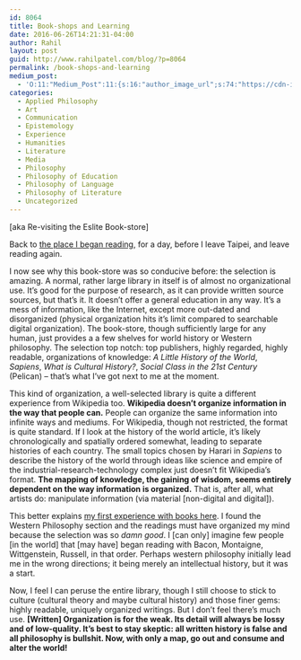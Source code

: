 ```yaml
---
id: 8064
title: Book-shops and Learning
date: 2016-06-26T14:21:31-04:00
author: Rahil
layout: post
guid: http://www.rahilpatel.com/blog/?p=8064
permalink: /book-shops-and-learning
medium_post:
  - 'O:11:"Medium_Post":11:{s:16:"author_image_url";s:74:"https://cdn-images-1.medium.com/fit/c/200/200/1*dmbNkD5D-u45r44go_cf0g.png";s:10:"author_url";s:28:"https://medium.com/@rahil627";s:11:"byline_name";N;s:12:"byline_email";N;s:10:"cross_link";s:2:"no";s:2:"id";s:12:"196ffd8f5542";s:21:"follower_notification";s:3:"yes";s:7:"license";s:19:"all-rights-reserved";s:14:"publication_id";s:12:"7a04709b0155";s:6:"status";s:6:"public";s:3:"url";s:64:"https://medium.com/@rahil627/bookshops-and-learning-196ffd8f5542";}'
categories:
  - Applied Philosophy
  - Art
  - Communication
  - Epistemology
  - Experience
  - Humanities
  - Literature
  - Media
  - Philosophy
  - Philosophy of Education
  - Philosophy of Language
  - Philosophy of Literature
  - Uncategorized
---
```

[aka Re-visiting the Eslite Book-store]

Back to [the place I began reading](https://www.google.com.tw/maps/place/%E8%AA%A0%E5%93%81%E6%95%A6%E5%8D%97%E5%BA%97+Eslite+Dunhua+Store/@25.0392167,121.5473889,17z/data=!3m1!4b1!4m5!3m4!1s0x3442abcfe9e7617d:0x496596e7748a5757!8m2!3d25.0392119!4d121.5495829), for a day, before I leave Taipei, and leave reading again.

I now see why this book-store was so conducive before: the selection is amazing. A normal, rather large library in itself is of almost no organizational use. It’s good for the purpose of research, as it can provide written source sources, but that’s it. It doesn’t offer a general education in any way. It’s a mess of information, like the Internet, except more out-dated and disorganized (physical organization hits it’s limit compared to searchable digital organization). The book-store, though sufficiently large for any human, just provides a a few shelves for world history or Western philosophy. The selection top notch: top publishers, highly regarded, highly readable, organizations of knowledge: _A Little History of the World_, _Sapiens_, _What is Cultural History?_, _Social Class in the 21st Century_ (Pelican) – that’s what I’ve got next to me at the moment.

This kind of organization, a well-selected library is quite a different experience from Wikipedia too. **Wikipedia doesn’t organize information in the way that people can.** People can organize the same information into infinite ways and mediums. For Wikipedia, though not restricted, the format is quite standard. If I look at the history of the world article, it’s likely chronologically and spatially ordered somewhat, leading to separate histories of each country. The small topics chosen by Harari in _Sapiens_ to describe the history of the world through ideas like science and empire of the industrial-research-technology complex just doesn’t fit Wikipedia’s format. **The mapping of knowledge, the gaining of wisdom, seems entirely dependent on the way information is organized.** That is, after all, what artists do: manipulate information (via material [non-digital and digital]).

This better explains [my first experience with books here](experience). I found the Western Philosophy section and the readings must have organized my mind because the selection was so _damn good_. I [can only] imagine few people [in the world] that [may have] began reading with Bacon, Montaigne, Wittgenstein, Russell, in that order. Perhaps western philosophy initially lead me in the wrong directions; it being merely an intellectual history, but it was a start.

Now, I feel I can peruse the entire library, though I still choose to stick to culture (cultural theory and maybe cultural history) and those finer gems: highly readable, uniquely organized writings. But I don’t feel there’s much use. **[Written] Organization is for the weak. Its detail will always be lossy and of low-quality. It’s best to stay skeptic: all written history is false and all philosophy is bullshit. Now, with only a map, go out and consume and alter the world!**